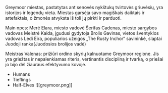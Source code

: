 Greymoor miestas, pastatytas ant senovės nykštukų tvirtovės griuvėsių, yra istorijos ir legendų vieta. Miestas garsėja savo magiškais daiktais ir artefaktais, o žmonės atvyksta iš toli jų pirkti ir parduoti.

Main npcs:
Merė Elara, miesto vadovė
Šerifas Cadenas, miesto sargybos vadovas
Meistrė Kaida, įgudusi gydytoja
Brolis Gavinas, vietos šventyklos vadovas
Ledi Eira, populiarios užeigos „The Rusty Inchor“ savininkė, slaptai Juodoji ranka(Juodosios brolijos vadė)

Meistras Valenas: prižiūri ordino skyrių kalnuotame Greymoor regione. Jis yra griežtas ir nepalenkiamas riteris, vertinantis discipliną ir tvarką, o priešai jo bijo dėl žiauraus efektyvumo kovoje.

-   Humans
-   Tieflings
-   Half-Elves
![[greymoor.png]]
